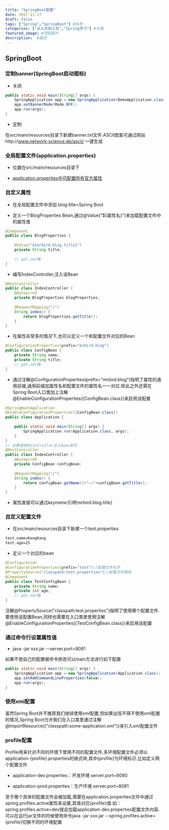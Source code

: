```yaml
---
title: "SpringBoot配置"
date: 2017-11-17
draft: false
tags: ["Spring","SpringBoot"] #标签
categories: ["从入坑到入坟","Spring学习"] #分类
featured_image: #顶部图片
description:  #描述
---
```


## SpringBoot

### 定制banner(SpringBoot启动图标)

- 关闭

```java
public static void main(String[] args) {
    SpringApplication app = new SpringApplication(DemoApplication.class);
    app.setBannerMode(Mode.OFF);
    app.run(args);
}
```

- 定制

在src/main/resources目录下新建banner.txt文件.ASCII图案可通过网站http://www.network-science.de/ascii/ 一键生成

### 全局配置文件(application.properties)

- 位置在src/main/resources目录下

- [application.properties中可配置所有官方属性](https://docs.spring.io/spring-boot/docs/current/reference/html/appendix-application-properties.html)

### 自定义属性

- 在全局配置文件中添加 blog.title=Spring Boot

- 定义一个BlogProperties Bean,通过@Value("${属性名}")来加载配置文件中的属性值

```java
@Component
public class BlogProperties {
	
    @Value("${mrbird.blog.title}")
    private String title;
    
    // get,set略	
}
```

- 编写IndexController,注入该Bean

```java
@RestController
public class IndexController {
    @Autowired
    private BlogProperties blogProperties;
    
    @RequestMapping("/")
    String index() {
        return blogProperties.getTitle();
    }
}
```

- 在属性非常多的情况下,也可以定义一个和配置文件对应的Bean

```java
@ConfigurationProperties(prefix="mrbird.blog")
public class ConfigBean {
    private String name;
    private String title;
    // get,set略
}
```

- 通过注解@ConfigurationProperties(prefix="mrbird.blog")指明了属性的通用前缀,通用前缀加属性名和配置文件的属性名一一对应.除此之外还需在Spring Boot入口类加上注解@EnableConfigurationProperties({ConfigBean.class})来启用该配置

```java
@SpringBootApplication
@EnableConfigurationProperties({ConfigBean.class})
public class Application {
	
    public static void main(String[] args) {
        SpringApplication.run(Application.class, args);
    }
}
// 在要使用的controller注入bean即可
@RestController
public class IndexController {
    @Autowired
    private ConfigBean configBean;
    
    @RequestMapping("/")
    String index() {
        return configBean.getName()+"——"+configBean.getTitle();
    }
}
```

- 属性直接可以通过${keyname}引用${mrbird.blog.title}

### 自定义配置文件

- 在src/main/resources目录下新建一个test.properties

```txt
test.name=KangKang
test.age=25
```

- 定义一个对应的bean

```java
@Configuration
@ConfigurationProperties(prefix="test")//配置文件名字
@PropertySource("classpath:test.properties")//配置文件路径
@Component
public class TestConfigBean {
    private String name;
    private int age;
    // get,set略
}
```
注解@PropertySource("classpath:test.properties")指明了使用哪个配置文件.要使用该配置Bean,同样也需要在入口类里使用注解@EnableConfigurationProperties({TestConfigBean.class})来启用该配置

### 通过命令行设置属性值

- java -jar xxx.jar --server.port=8081

如果不想自己的配置被命令修改可以main方法进行如下配置

```java
public static void main(String[] args) {
    SpringApplication app = new SpringApplication(Application.class);
    app.setAddCommandLineProperties(false);
    app.run(args);
}
```
### 使用xml配置

虽然Spring Boot并不推荐我们继续使用xml配置,但如果出现不得不使用xml配置的情况,Spring Boot允许我们在入口类里通过注解@ImportResource({"classpath:some-application.xml"})来引入xml配置文件

### profile配置

Profile用来针对不同的环境下使用不同的配置文件,多环境配置文件必须以application-{profile}.properties的格式命,其中{profile}为环境标识.比如定义两个配置文件

- application-dev.properties：开发环境 server.port=8080

- application-prod.properties：生产环境 server.port=8081

至于哪个具体的配置文件会被加载,需要在application.properties文件中通过spring.profiles.active属性来设置,其值对应{profile}值.如：spring.profiles.active=dev就会加载application-dev.properties配置文件内容.可以在运行jar文件的时候使用命令java -jar xxx.jar --spring.profiles.active={profile}切换不同的环境配置
